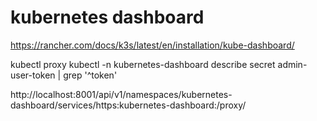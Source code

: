 # kubernetes dashboard

https://rancher.com/docs/k3s/latest/en/installation/kube-dashboard/

kubectl proxy
kubectl -n kubernetes-dashboard describe secret admin-user-token | grep '^token'

http://localhost:8001/api/v1/namespaces/kubernetes-dashboard/services/https:kubernetes-dashboard:/proxy/
